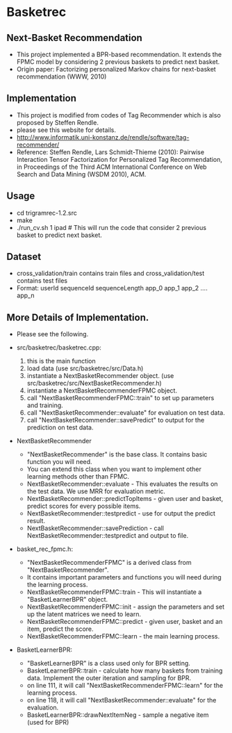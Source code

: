 # Basketrec
## Next-Basket Recommendation
* This project implemented a BPR-based recommendation. It extends the FPMC model by considering 2 previous baskets to predict next basket.
* Origin paper: Factorizing personalized Markov chains for next-basket recommendation (WWW, 2010)

## Implementation
* This project is modified from codes of Tag Recommender which is also proposed by Steffen Rendle.
* please see this website for details.
* http://www.informatik.uni-konstanz.de/rendle/software/tag-recommender/
* Reference: Steffen Rendle, Lars Schmidt-Thieme (2010): Pairwise Interaction Tensor Factorization for Personalized Tag Recommendation, in Proceedings of the Third ACM International Conference on Web Search and Data Mining (WSDM 2010), ACM.

## Usage
* cd trigramrec-1.2.src
* make
* ./run_cv.sh 1 ipad  # This will run the code that consider 2 previous basket to predict next basket.

## Dataset
* cross_validation/train contains train files and cross_validation/test contains test files
* Format: userId sequenceId sequenceLength app_0 app_1 app_2 .... app_n

## More Details of Implementation.
* Please see the following.
* src/basketrec/basketrec.cpp:
  1. this is the main function
  2. load data (use src/basketrec/src/Data.h)
  3. instantiate a NextBasketRecommender object. (use src/basketrec/src/NextBasketRecommender.h)
  4. instantiate a NextBasketRecommenderFPMC object.
  5. call "NextBasketRecommenderFPMC::train" to set up parameters and training.
  6. call "NextBasketRecommender::evaluate" for evaluation on test data.
  7. call "NextBasketRecommender::savePredict" to output for the prediction on test data.

* NextBasketRecommender
  * "NextBasketRecommender" is the base class. It contains basic function you will need.
  * You can extend this class when you want to implement other learning methods other than FPMC.
  * NextBasketRecommender::evaluate - This evaluates the results on the test data. We use MRR for evaluation metric.
  * NextBasketRecommender::predictTopItems - given user and basket, predict scores for every possible items.
  * NextBasketRecommender::testpredict - use for output the predict result.
  * NextBasketRecommender::savePrediction - call NextBasketRecommender::testpredict and output to file.

* basket_rec_fpmc.h: 
  * "NextBasketRecommenderFPMC" is a derived class from "NextBasketRecommender".
  * It contains important parameters and functions you will need during the learning process.
  * NextBasketRecommenderFPMC::train - This will instantiate a "BasketLearnerBPR" object.
  * NextBasketRecommenderFPMC::init - assign the parameters and set up the latent matrices we need to learn.
  * NextBasketRecommenderFPMC::predict - given user, basket and an item, predict the score.
  * NextBasketRecommenderFPMC::learn - the main learning process.

* BasketLearnerBPR:
  * "BasketLearnerBPR" is a class used only for BPR setting.
  * BasketLearnerBPR::train - calculate how many baskets from training data. Implement the outer iteration and sampling for BPR.
  * on line 111, it will call "NextBasketRecommenderFPMC::learn" for the learning process. 
  * on line 118, it will call "NextBasketRecommender::evaluate" for the evaluation.
  * BasketLearnerBPR::drawNextItemNeg - sample a negative item (used for BPR)
